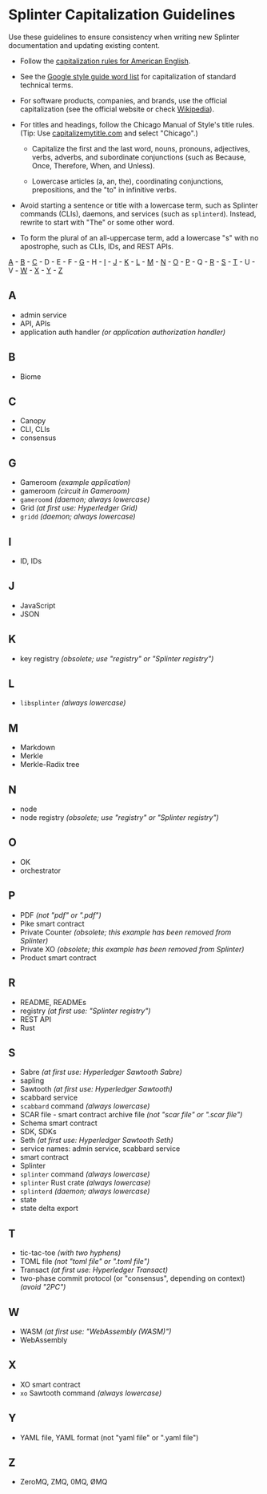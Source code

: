# Splinter Capitalization Guidelines

<!--
  Copyright 2018-2020 Cargill Incorporated
  Licensed under Creative Commons Attribution 4.0 International License
  https://creativecommons.org/licenses/by/4.0/
-->

Use these guidelines to ensure consistency when writing new Splinter
documentation and updating existing content.

* Follow the [capitalization rules for American
  English](https://owl.purdue.edu/owl/general_writing/mechanics/help_with_capitals.html).

* See the [Google style guide word
  list](https://developers.google.com/style/word-list) for capitalization of
  standard technical terms.

* For software products, companies, and brands, use the official capitalization
  (see the official website or check [Wikipedia](http://wikipedia.org)).

* For titles and headings, follow the Chicago Manual of Style's title rules.
  (Tip: Use [capitalizemytitle.com](https://capitalizemytitle.com/) and select
  "Chicago".)

    - Capitalize the first and the last word, nouns, pronouns, adjectives,
      verbs, adverbs, and subordinate conjunctions (such as Because, Once,
      Therefore, When, and Unless).

    - Lowercase articles (a, an, the), coordinating conjunctions, prepositions,
      and the "to" in infinitive verbs.

* Avoid starting a sentence or title with a lowercase term, such as Splinter
  commands (CLIs), daemons, and services (such as `splinterd`). Instead,
  rewrite to start with "The" or some other word.

* To form the plural of an all-uppercase term, add a lowercase "s" with no
  apostrophe, such as CLIs, IDs, and REST APIs.

[A](#a) - [B](#b) - [C](#c) - D - E - F - [G](#g) - H - [I](#i) - [J](#j) -
[K](#k) - [L](#l) - [M](#m) - [N](#n) - [O](#o) - [P](#p) - Q - [R](#r) -
[S](#s) - [T](#x) - U - V - [W](#w) - [X](#x) - [Y](#y) - [Z](#z)

## A

* admin service
* API, APIs
* application auth handler _(or application authorization handler)_

## B

* Biome

## C

* Canopy
* CLI, CLIs
* consensus

## G

* Gameroom _(example application)_
* gameroom _(circuit in Gameroom)_
* `gameroomd` _(daemon; always lowercase)_
* Grid _(at first use: Hyperledger Grid)_
* `gridd` _(daemon; always lowercase)_

## I

* ID, IDs

## J

* JavaScript
* JSON

## K

* key registry _(obsolete; use "registry" or "Splinter registry")_

## L

* `libsplinter` _(always lowercase)_

## M

* Markdown
* Merkle
* Merkle-Radix tree

## N

* node
* node registry _(obsolete; use "registry" or "Splinter registry")_

## O

* OK
* orchestrator

## P

* PDF _(not "pdf" or ".pdf")_
* Pike smart contract
* Private Counter _(obsolete; this example has been removed from Splinter)_
* Private XO _(obsolete; this example has been removed from Splinter)_
* Product smart contract

## R

* README, READMEs
* registry _(at first use: "Splinter registry")_
* REST API
* Rust

## S

* Sabre _(at first use: Hyperledger Sawtooth Sabre)_
* sapling
* Sawtooth _(at first use: Hyperledger Sawtooth)_
* scabbard service
* `scabbard` command _(always lowercase)_
* SCAR file - smart contract archive file _(not "scar file" or ".scar file")_
* Schema smart contract
* SDK, SDKs
* Seth _(at first use: Hyperledger Sawtooth Seth)_
* service names: admin service, scabbard service
* smart contract
* Splinter
* `splinter` command _(always lowercase)_
* `splinter` Rust crate _(always lowercase)_
* `splinterd` _(daemon; always lowercase)_
* state
* state delta export

## T

* tic-tac-toe _(with two hyphens)_
* TOML file _(not "toml file" or ".toml file")_
* Transact _(at first use: Hyperledger Transact)_
* two-phase commit protocol (or "consensus", depending on context) _(avoid "2PC")_

## W

* WASM _(at first use: "WebAssembly (WASM)")_
* WebAssembly

## X

* XO smart contract
* `xo` Sawtooth command _(always lowercase)_

## Y

* YAML file, YAML format (not "yaml file" or ".yaml file")

## Z

* ZeroMQ, ZMQ, 0MQ, ØMQ

